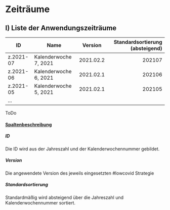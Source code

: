 

# Zeiträume

## I) Liste der Anwendungszeiträume

|ID|Name|Version| Standardsortierung (absteigend)|
|---|---|---|---:|
z.2021-07 | Kalenderwoche 7, 2021 | 2021.02.2 | 202107
z.2021-06 | Kalenderwoche 6, 2021 | 2021.02.1 | 202106
z.2021-05 | Kalenderwoche 5, 2021 | 2021.02.1 | 202105
... |

ToDo

#### <ins>Spaltenbeschreibung</ins>

##### ID

Die ID wird aus der Jahreszahl und der Kalenderwochennummer gebildet.


##### Version

Die angewendete Version des jeweils eingesetzten #lowcovid Strategie

##### Standardsortierung

Standardmäßig wird absteigend über die Jahreszahl und Kalenderwochennummer sortiert.  
